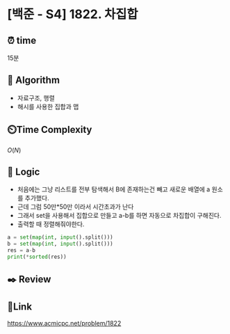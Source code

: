 # [백준 - S4] 1822. 차집합

## ⏰ **time**

15분

## :pushpin: **Algorithm**

- 자료구조, 행렬
- 해시를 사용한 집합과 맵

## ⏲️**Time Complexity**

$O(N)$

## :round_pushpin: **Logic**
- 처음에는 그냥 리스트를 전부 탐색해서 B에 존재하는건 빼고 새로운 배열에 a 원소를 추가했다.
- 근데 그럼 50만*50만 이라서 시간초과가 난다
- 그래서 set을 사용해서 집합으로 만들고 a-b를 하면 자동으로 차집합이 구해진다.
- 출력할 때 정렬해줘야한다.
```python
a = set(map(int, input().split()))
b = set(map(int, input().split()))
res = a-b
print(*sorted(res))
```

## :black_nib: **Review**  

## 📡**Link**

https://www.acmicpc.net/problem/1822
